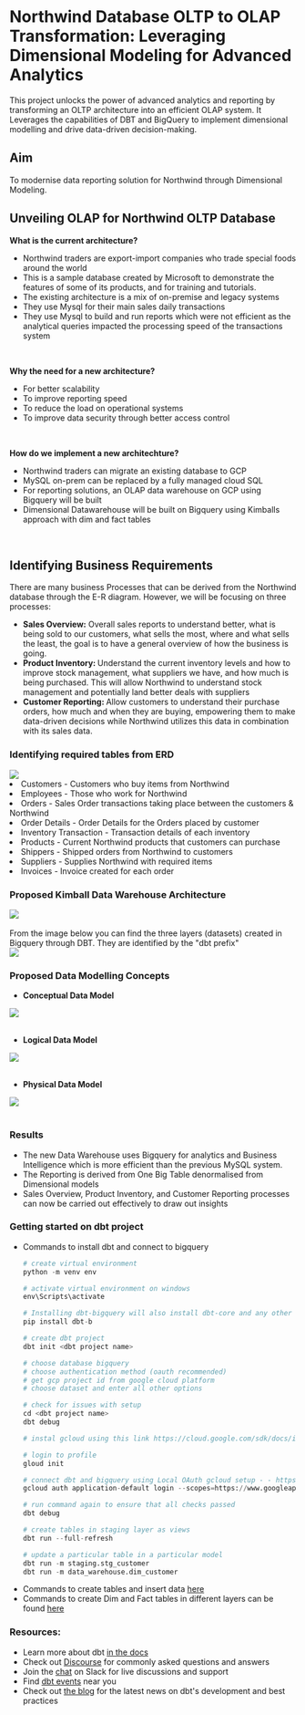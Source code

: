 # Northwind Database OLTP to OLAP Transformation: Leveraging Dimensional Modeling for Advanced Analytics
This project unlocks the power of advanced analytics and reporting by transforming an OLTP architecture into an efficient OLAP system. It Leverages the capabilities of DBT and BigQuery to implement dimensional modelling and drive data-driven decision-making.

## Aim
To modernise data reporting solution for Northwind through Dimensional Modeling.


## Unveiling OLAP for Northwind OLTP Database
<b> What is the current architecture?</b>

- Northwind traders are export-import companies who trade special foods around the world
- This is a sample database created by Microsoft to demonstrate the features of some of its products, and for training and tutorials.
- The existing architecture is a mix of on-premise and legacy systems
- They use Mysql for their main sales daily transactions
- They use Mysql to build and run reports which were not efficient as the analytical queries impacted the processing speed of the transactions system
<br>

<b> Why the need for a new architecture?</b>

- For better scalability
- To improve reporting speed
- To reduce the load on operational systems
- To improve data security through better access control
<br>

<b>How do we implement a new architechture?</b>

- Northwind traders can migrate an existing database to GCP
- MySQL on-prem can be replaced by a fully managed cloud SQL
- For reporting solutions, an OLAP data warehouse on GCP using Bigquery will be built
- Dimensional Datawarehouse will be built on Bigquery using Kimballs approach with dim and fact tables
<br>



## Identifying Business Requirements
There are many business Processes that can be derived from the Northwind database through the E-R diagram. However, we will be focusing on three processes:
- <b>Sales Overview:</b> Overall sales reports to understand better, what is being sold to our customers, what sells the most, where and what sells the least, the goal is to have a general overview of how the business is going.
- <b>Product Inventory: </b>
Understand the current inventory levels and how to improve stock management, what suppliers we have, and how much is being purchased. This will allow Northwind to understand stock management and potentially land better deals with suppliers
- <b>Customer Reporting: </b>
Allow customers to understand their purchase orders, how much and when they are buying, empowering them to make data-driven decisions while Northwind utilizes this data in combination with its sales data.

### Identifying required tables from ERD
<img src="readme_images/northwind-oltp-erd.png">
<br>
<li>Customers - Customers who buy items from Northwind</li>
<li>Employees - Those who work for Northwind</li>
<li>Orders - Sales Order transactions taking place between the customers & Northwind</li>
<li>Order Details - Order Details for the Orders placed by customer</li>
<li>Inventory Transaction - Transaction details of each inventory</li>
<li>Products - Current Northwind products that customers can purchase</li>
<li>Shippers - Shipped orders from Northwind to customers</li>
<li>Suppliers - Supplies Northwind with required items</li>
<li>Invoices - Invoice created for each order</li>



### Proposed Kimball Data Warehouse Architecture
<img src="readme_images/architecture.png">
<br><br>
From the image below you can find the three layers (datasets) created in Bigquery through DBT. They are identified by the "dbt prefix"
<br>
<img src="readme_images/layers.png">


### Proposed Data Modelling Concepts
- <b>Conceptual Data Model</b>
<img src="readme_images/conceptual_model.png">
<br><br>

- <b>Logical Data Model</b>
<img src="readme_images/logical_model.png">
<br><br>

- <b>Physical Data Model</b>
<img src="readme_images/physical_model.png">
<br><br>


### Results
- The new Data Warehouse uses Bigquery for analytics and Business Intelligence which is more efficient than the previous MySQL system.
- The Reporting is derived from One Big Table denormalised from Dimensional models
- Sales Overview, Product Inventory, and Customer Reporting processes can now be carried out effectively to draw out insights


### Getting started on dbt project
- Commands to install dbt and connect to bigquery
  ```python
  # create virtual environment
  python -m venv env

  # activate virtual environment on windows
  env\Scripts\activate

  # Installing dbt-bigquery will also install dbt-core and any other dependencies.
  pip install dbt-b

  # create dbt project
  dbt init <dbt project name>

  # choose database bigquery
  # choose authentication method (oauth recommended)
  # get gcp project id from google cloud platform
  # choose dataset and enter all other options

  # check for issues with setup
  cd <dbt project name>
  dbt debug

  # instal gcloud using this link https://cloud.google.com/sdk/docs/install#windows

  # login to profile
  gloud init

  # connect dbt and bigquery using Local OAuth gcloud setup - - https://docs.getdbt.com/docs/core/connect-data-platform/bigquery-setup#oauth-via-gcloud. Run command:
  gcloud auth application-default login --scopes=https://www.googleapis.com/auth/bigquery,https://www.googleapis.com/auth/drive.readonly,https://www.googleapis.com/auth/iam.test

  # run command again to ensure that all checks passed
  dbt debug

  # create tables in staging layer as views
  dbt run --full-refresh

  # update a particular table in a particular model
  dbt run -m staging.stg_customer
  dbt run -m data_warehouse.dim_customer

- Commands to create tables and insert data <a href="https://github.com/KhaledFarghaly11/Northwind_Traders_OLTP_to_OLTP/tree/master/sql_bash_commands">here</a>
- Commands to create Dim and Fact tables in different layers can be found <a href="https://github.com/KhaledFarghaly11/Northwind_Traders_OLTP_to_OLTP/tree/master/models">here</a>


### Resources:
- Learn more about dbt [in the docs](https://docs.getdbt.com/docs/introduction)
- Check out [Discourse](https://discourse.getdbt.com/) for commonly asked questions and answers
- Join the [chat](https://community.getdbt.com/) on Slack for live discussions and support
- Find [dbt events](https://events.getdbt.com) near you
- Check out [the blog](https://blog.getdbt.com/) for the latest news on dbt's development and best practices
